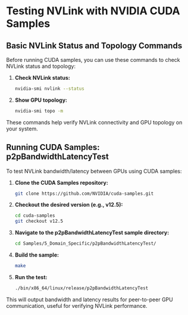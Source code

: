# Testing NVLink with NVIDIA CUDA Samples


## Basic NVLink Status and Topology Commands

Before running CUDA samples, you can use these commands to check NVLink status and topology:

1. **Check NVLink status:**
	```bash
	nvidia-smi nvlink --status
	```
2. **Show GPU topology:**
	```bash
	nvidia-smi topo -m
	```

These commands help verify NVLink connectivity and GPU topology on your system.

## Running CUDA Samples: p2pBandwidthLatencyTest

To test NVLink bandwidth/latency between GPUs using CUDA samples:

1. **Clone the CUDA Samples repository:**
	```bash
	git clone https://github.com/NVIDIA/cuda-samples.git
	```
2. **Checkout the desired version (e.g., v12.5):**
	```bash
	cd cuda-samples
	git checkout v12.5
	```
3. **Navigate to the p2pBandwidthLatencyTest sample directory:**
	```bash
	cd Samples/5_Domain_Specific/p2pBandwidthLatencyTest/
	```
4. **Build the sample:**
	```bash
	make
	```
5. **Run the test:**
	```bash
	./bin/x86_64/linux/release/p2pBandwidthLatencyTest
	```

This will output bandwidth and latency results for peer-to-peer GPU communication, useful for verifying NVLink performance.
